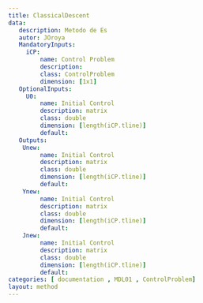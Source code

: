 ```yaml
---
title: ClassicalDescent
data: 
   description: Metodo de Es
   autor: JOroya
   MandatoryInputs:   
     iCP: 
         name: Control Problem
         description: 
         class: ControlProblem
         dimension: [1x1]
   OptionalInputs:
     U0:
         name: Initial Control 
         description: matrix 
         class: double
         dimension: [length(iCP.tline)]
         default:
   Outputs:
    Unew:
         name: Initial Control 
         description: matrix 
         class: double
         dimension: [length(iCP.tline)]
         default:
    Ynew:
         name: Initial Control 
         description: matrix 
         class: double
         dimension: [length(iCP.tline)]
         default:
    Jnew:
         name: Initial Control 
         description: matrix 
         class: double
         dimension: [length(iCP.tline)]
         default: 
categories: [ documentation , MDL01 , ControlProblem]
layout: method
---
```


